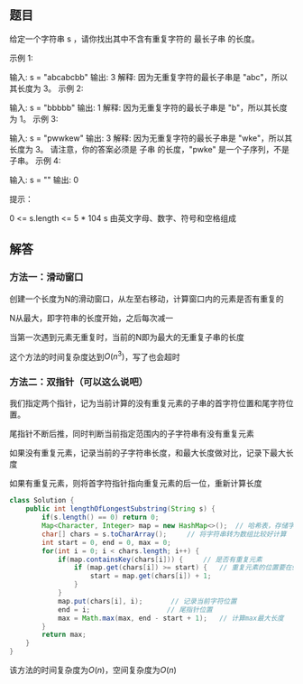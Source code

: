 ## 题目

给定一个字符串 s ，请你找出其中不含有重复字符的 最长子串 的长度。



示例 1:

输入: s = "abcabcbb"
输出: 3 
解释: 因为无重复字符的最长子串是 "abc"，所以其长度为 3。
示例 2:

输入: s = "bbbbb"
输出: 1
解释: 因为无重复字符的最长子串是 "b"，所以其长度为 1。
示例 3:

输入: s = "pwwkew"
输出: 3
解释: 因为无重复字符的最长子串是 "wke"，所以其长度为 3。
     请注意，你的答案必须是 子串 的长度，"pwke" 是一个子序列，不是子串。
示例 4:

输入: s = ""
输出: 0


提示：

0 <= s.length <= 5 * 104
s 由英文字母、数字、符号和空格组成

## 解答

### 方法一：滑动窗口

创建一个长度为N的滑动窗口，从左至右移动，计算窗口内的元素是否有重复的

N从最大，即字符串的长度开始，之后每次减一

当第一次遇到元素无重复时，当前的N即为最大的无重复子串的长度

这个方法的时间复杂度达到$O(n^3)$，写了也会超时

### 方法二：双指针（可以这么说吧）

我们指定两个指针，记为当前计算的没有重复元素的子串的首字符位置和尾字符位置。

尾指针不断后推，同时判断当前指定范围内的子字符串有没有重复元素

如果没有重复元素，记录当前的子字符串长度，和最大长度做对比，记录下最大长度

如果有重复元素，则将首字符指针指向重复元素的后一位，重新计算长度

```java
class Solution {
    public int lengthOfLongestSubstring(String s) {
        if(s.length() == 0) return 0;
        Map<Character, Integer> map = new HashMap<>();	// 哈希表，存储字符对应的下标
        char[] chars = s.toCharArray();		// 将字符串转为数组比较好计算
        int start = 0, end = 0, max = 0;
        for(int i = 0; i < chars.length; i++) {
            if(map.containsKey(chars[i])) {		// 是否有重复元素
                if (map.get(chars[i]) >= start) {	// 重复元素的位置要在start和end之间，如果找到了重复元素，则把start指针移动到重复元素后一位
                    start = map.get(chars[i]) + 1;
                }
            } 
            map.put(chars[i], i);		// 记录当前字符位置
            end = i;				   // 尾指针位置
            max = Math.max(max, end - start + 1);	// 计算max最大长度
        }
        return max;
    }
}
```

该方法的时间复杂度为$O(n)$，空间复杂度为$O(n)$

